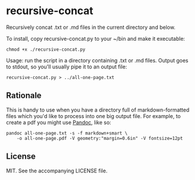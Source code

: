 # recursive-concat

Recursively concat .txt or .md files in the current directory and below.

To install, copy recursive-concat.py to your ~/bin and make it executable:

    chmod +x ./recursive-concat.py

Usage: run the script in a directory containing .txt or .md files. Output
goes to stdout, so you'll usually pipe it to an output file:

    recursive-concat.py > ../all-one-page.txt


## Rationale

This is handy to use when you have a directory full of markdown-formatted
files which you'd like to process into one big output file. For example, to
create a pdf you might use [Pandoc](https://pandoc.org/), like so:

    pandoc all-one-page.txt -s -f markdown+smart \
        -o all-one-page.pdf -V geometry:"margin=0.6in" -V fontsize=12pt


## License

MIT. See the accompanying LICENSE file.
